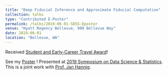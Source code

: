 ```yaml
---
title: "Deep Fiducial Inference and Approximate Fiducial Computation"
collection: talks
type: "Contributed E-Poster"
permalink: /talks/2019-06-01-SDSS-Eposter
venue: "Hyatt Regency Bellevue, 900 Bellevue Way"
date: 2019-06-01
location: "Bellevue, WA"
---
```

Received [Student and Early-Career Travel Award](https://ww2.amstat.org/meetings/sdss/2019/awards.cfm)!

See my [Poster](/files/DFI.pdf) !
Presented at [2019 Symposium on Data Science & Statistics](https://ww2.amstat.org/meetings/sdss/2019/index.cfm).
This is a joint work with [Prof. Jan Hannig](https://hannig.cloudapps.unc.edu/).
